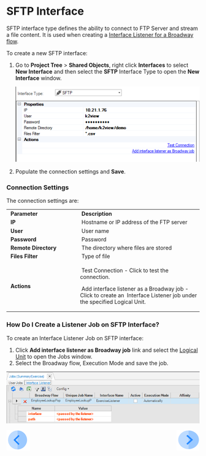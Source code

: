 # SFTP Interface

SFTP interface type defines the ability to connect to FTP Server and stream a file content. It is used when creating a [Interface Listener for a Broadway flow](/articles/19_Broadway/09_broadway_integration_with_Fabric.md#interface-listener-for-broadway-flows).

To create a new SFTP interface:

1. Go to **Project Tree** > **Shared Objects**, right click **Interfaces** to select **New Interface** and then select the **SFTP** Interface Type to open the **New Interface** window.

   ![image](images/02_sftp_1.PNG)

2. Populate the connection settings and **Save**.

### Connection Settings

The connection settings are:

<table>
<tbody>
<tr>
<td width="300pxl">&nbsp;<strong>Parameter</strong></td>
<td width="600pxl">&nbsp;<strong>Description</strong></td>
</tr>
<tr>
<td>&nbsp;<strong>IP</strong></td>
<td>&nbsp;Hostname or IP address of the FTP server</td>
</tr>
<tr>
<td>&nbsp;<strong>User</strong>&nbsp;</td>
<td>&nbsp;User name</td>
</tr>
<tr>
<td>&nbsp;<strong>Password&nbsp;</strong></td>
<td>&nbsp;Password&nbsp;</td>
</tr>
<tr>
<td>&nbsp;<strong>Remote Directory</strong></td>
<td>&nbsp;The directory where files are stored</td>
</tr>
<tr>
<td>&nbsp;<strong>Files Filter</strong></td>
<td>&nbsp;Type of file</td>
</tr>
<tr>
<td>&nbsp;<strong>Actions</strong></td>
<td>
<p>&nbsp;Test Connection - Click to test the connection.</p>
<p>&nbsp;Add interface listener as a Broadway job - Click to create an&nbsp; Interface Listener job under the specified Logical Unit.</p>
</td>
</tr>
</tbody>
</table>

### How Do I Create a Listener Job on SFTP Interface?

To create an Interface Listener Job on SFTP interface: 

1. Click **Add interface listener as Broadway job** link and select the [Logical Unit](/articles/03_logical_units/01_LU_overview.md) to open the Jobs window. 
2. Select the Broadway flow, Execution Mode and save the job.

![images](images/02_sftp_2.PNG)



[![Previous](/articles/images/Previous.png)](01_nondb_interfaces_overview.md)[<img align="right" width="60" height="54" src="/articles/images/Next.png">](03_kafka_interface.md) 